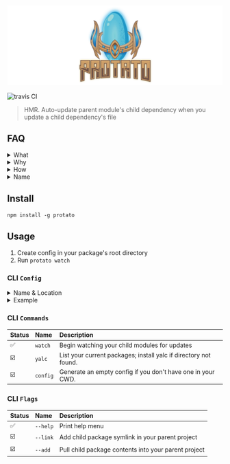 ![protato logo](docs/logo/ProtatoZoomedOutSideMarginOnly.svg)

![travis CI](https://travis-ci.org/servexyz/protato-cli.svg?branch=master)
> HMR. Auto-update parent module's child dependency when you update a child dependency's file

## FAQ

<details>
  <summary>What</summary>
Auto-update parent module when a child module's file changes.
</details>

<details>
  <summary>Why</summary>
There are a lot of great projects (lerna, yarn workspaces, vscode) that solve code organization issues. I wanted a HMR tool that parsed a config and worked with my monolith tool of choice ( <a href="https://www.npmjs.com/package/repo-genesis">repo-genesis</a> )

This is a summary of how Protato fits into my design/development flow.
<img src="./docs/ProtatoFlow.png" alt="protato tech summary"/>
</details>

<details>
  <summary>How</summary>
  Under the hood, this is using <a href="https://github.com/whitecolor/yalc">yalc</a> which avoids some of the pain points around NPM global modules. 
  
  The reason I went with yalc was because of the difficulty of installing or linking modules to a specific directory in a cross-platform way.
  
  <b>References</b>
  * <a href="https://docs.npmjs.com/files/folders">npm-folders</a>
  * <a href="https://github.com/servexyz/protato-lib/pull/6">protato-lib/pull/6</a> for a play-by-play of the discovery process(all the things to not do)
</details>

<details>
<summary>Name</summary>
The logo consists of a potato replacing the blue crystal in a Protoss <a href="https://liquipedia.net/starcraft2/Pylon_(Legacy_of_the_Void)">Pylon</a>
<br />
<br />
<ul>
  <li>“Protato” is a portmanteau of “potato” and “protoss”</li>
  <ul>
    <li>“Potato” from “hot potato”</li>
    <li>“Protoss” because of 2-way teleporting (warp gate, recall, etc)</li>
  </ul>
</ul>

</details>

## Install

```
npm install -g protato
```

## Usage

1. Create config in your package's root directory
2. Run `protato watch` 

### CLI `Config`

<details>
<summary>Name & Location</summary>
<b>.protato.json</b> should be stored in your project's root directory. If your root directory and your parent are one in the same, then set the directory to "."
</details>

<details>
<summary>Example</summary>

<pre><code class="language-json">
{
	"parent": {
		"dir": "sandbox/node-starter"
	},
	"children": [
		{
			"dir": "sandbox/npm-starter-sample-module",
			"src": "src"
		},
		{
			"dir": "sandbox/library-genesis",
			"src": "src"
		}
	]
}
</code></pre>

- <b><em>.protato.json</em></b> this file should be declared at the root of your project
- <b>parent</b> is your main project; your entry point. It will consume children modules and do something useful with them.
- <b>children</b> are the modules that will be "installed" into the parent module directory
- <b>"dir"</b> refers to the relative directory where your projects are stored <em>from</em> your current working directory. This value will default to `process.cwd()`. You can override this by setting the environment variable <code>process.env.configRootDir</code>
- <b>"src"</b> refers to the source directory where your source code is stored for your child project. It's the directory that's being watched. Hypothetically, you could make it your build directory as well if your project completely recompiles & rebuilds on every save (although I haven't tested this hypothetical; might be dragons here)
  </details>

### CLI `Commands`

| Status                  | Name     | Description                                                      |
|:------------------------|:---------|:-----------------------------------------------------------------|
| :white_check_mark:      | `watch`  | Begin watching your child modules for updates                    |
| :ballot_box_with_check: | `yalc`   | List your current packages; install yalc if directory not found. |
| :ballot_box_with_check: | `config` | Generate an empty config if you don't have one in your CWD.      |

### CLI `Flags`

| Status                  | Name     | Description                                          |
|:------------------------|:---------|:-----------------------------------------------------|
| :white_check_mark:      | `--help` | Print help menu                                      |
| :ballot_box_with_check: | `--link` | Add child package symlink in your parent project     |
| :ballot_box_with_check: | `--add`  | Pull child package contents into your parent project |
